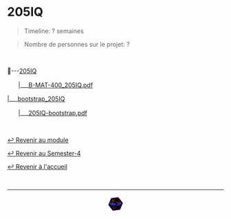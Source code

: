 # 205IQ

> Timeline: ? semaines

> Nombre de personnes sur le projet: ?

<br>

📂---[205IQ](https://github.com/Studio-17/Epitech-Subjects/tree/main/Semester-4/B-MAT-400/205IQ/205IQ)

ㅤㅤ|\_\_\_[B-MAT-400_205IQ.pdf](https://github.com/Studio-17/Epitech-Subjects/blob/main/Semester-4/B-MAT-400/205IQ/205IQ/B-MAT-400_205IQ.pdf)

|\_\_\_[bootstrap_205IQ](https://github.com/Studio-17/Epitech-Subjects/tree/main/Semester-4/B-MAT-400/205IQ/bootstrap_205IQ)

ㅤㅤ|\_\_\_[205IQ-bootstrap.pdf](https://github.com/Studio-17/Epitech-Subjects/blob/main/Semester-4/B-MAT-400/205IQ/bootstrap_205IQ/205IQ-bootstrap.pdf)


<br>

[↩️ Revenir au module](https://github.com/Studio-17/Epitech-Subjects/tree/main/Semester-4/B-MAT-400)

[↩️ Revenir au Semester-4](https://github.com/Studio-17/Epitech-Subjects/tree/main/Semester-4)

[↩️ Revenir à l'accueil](https://github.com/Studio-17/Epitech-Subjects)

<br>

---

<div align="center">

<a href="https://github.com/Studio-17" target="_blank"><img src="../../../assets/voc17.gif" width="40"></a>

</div>